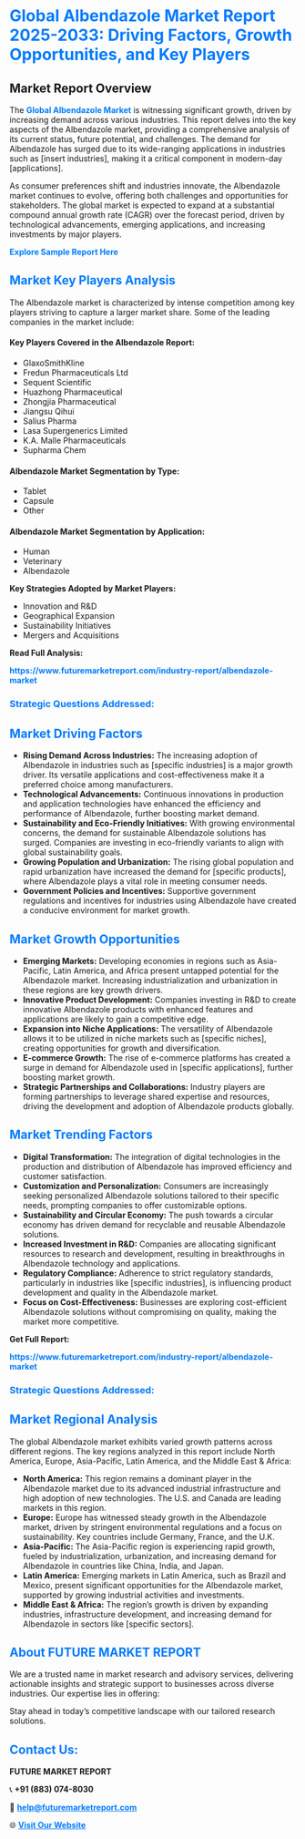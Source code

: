 <h1 style="color: #007BFF;">Global Albendazole Market Report 2025-2033: Driving Factors, Growth Opportunities, and Key Players</h1>

<section id="overview">
<h2>Market Report Overview</h2>
<p>The <a href="https://www.futuremarketreport.com/industry-report/albendazole-market" style="color: #007BFF; text-decoration: none;"><strong>Global Albendazole Market</strong></a> is witnessing significant growth, driven by increasing demand across various industries. This report delves into the key aspects of the Albendazole market, providing a comprehensive analysis of its current status, future potential, and challenges. The demand for Albendazole has surged due to its wide-ranging applications in industries such as [insert industries], making it a critical component in modern-day [applications].</p>
<p>As consumer preferences shift and industries innovate, the Albendazole market continues to evolve, offering both challenges and opportunities for stakeholders. The global market is expected to expand at a substantial compound annual growth rate (CAGR) over the forecast period, driven by technological advancements, emerging applications, and increasing investments by major players.</p>
</section>

<section id="overview">
<p><a href="https://www.futuremarketreport.com/request-sample/reportId=121993" style="color: #007BFF; text-decoration: none;"><strong>Explore Sample Report Here</strong></a></p>
</section>

<section id="key-players">
<h2 style="color: #007BFF;">Market Key Players Analysis</h2>
<p>The Albendazole market is characterized by intense competition among key players striving to capture a larger market share. Some of the leading companies in the market include:</p>
<h4>Key Players Covered in the Albendazole Report:</h4>
<ul><li>GlaxoSmithKline</li><li>Fredun Pharmaceuticals Ltd</li><li>Sequent Scientific</li><li>Huazhong Pharmaceutical</li><li>Zhongjia Pharmaceutical</li><li>Jiangsu Qihui</li><li>Salius Pharma</li><li>Lasa Supergenerics Limited</li><li>K.A. Malle Pharmaceuticals</li><li>Supharma Chem</li></ul>
<h4>Albendazole Market Segmentation by Type:</h4>
<ul><li>Tablet</li><li>Capsule</li><li>Other</li></ul>

<h4>Albendazole Market Segmentation by Application:</h4>
<ul><li>Human</li><li>Veterinary</li><li>Albendazole</li></ul>
<p><strong>Key Strategies Adopted by Market Players:</strong></p>
<ul>
<li>Innovation and R&D</li>
<li>Geographical Expansion</li>
<li>Sustainability Initiatives</li>
<li>Mergers and Acquisitions</li>
</ul>
</section>

<section>
<p><strong>Read Full Analysis: </strong></p><a href="https://www.futuremarketreport.com/industry-report/albendazole-market" style="color: #007BFF; text-decoration: none;"><strong>https://www.futuremarketreport.com/industry-report/albendazole-market</strong></a>
<h3 style="color: #007BFF;">Strategic Questions Addressed:</h3>
</section>

<section id="driving-factors">
<h2 style="color: #007BFF;">Market Driving Factors</h2>
<ul>
<li><strong>Rising Demand Across Industries:</strong> The increasing adoption of Albendazole in industries such as [specific industries] is a major growth driver. Its versatile applications and cost-effectiveness make it a preferred choice among manufacturers.</li>
<li><strong>Technological Advancements:</strong> Continuous innovations in production and application technologies have enhanced the efficiency and performance of Albendazole, further boosting market demand.</li>
<li><strong>Sustainability and Eco-Friendly Initiatives:</strong> With growing environmental concerns, the demand for sustainable Albendazole solutions has surged. Companies are investing in eco-friendly variants to align with global sustainability goals.</li>
<li><strong>Growing Population and Urbanization:</strong> The rising global population and rapid urbanization have increased the demand for [specific products], where Albendazole plays a vital role in meeting consumer needs.</li>
<li><strong>Government Policies and Incentives:</strong> Supportive government regulations and incentives for industries using Albendazole have created a conducive environment for market growth.</li>
</ul>
</section>

<section id="growth-opportunities">
<h2 style="color: #007BFF;">Market Growth Opportunities</h2>
<ul>
<li><strong>Emerging Markets:</strong> Developing economies in regions such as Asia-Pacific, Latin America, and Africa present untapped potential for the Albendazole market. Increasing industrialization and urbanization in these regions are key growth drivers.</li>
<li><strong>Innovative Product Development:</strong> Companies investing in R&D to create innovative Albendazole products with enhanced features and applications are likely to gain a competitive edge.</li>
<li><strong>Expansion into Niche Applications:</strong> The versatility of Albendazole allows it to be utilized in niche markets such as [specific niches], creating opportunities for growth and diversification.</li>
<li><strong>E-commerce Growth:</strong> The rise of e-commerce platforms has created a surge in demand for Albendazole used in [specific applications], further boosting market growth.</li>
<li><strong>Strategic Partnerships and Collaborations:</strong> Industry players are forming partnerships to leverage shared expertise and resources, driving the development and adoption of Albendazole products globally.</li>
</ul>
</section>

<section id="trending-factors">
<h2 style="color: #007BFF;">Market Trending Factors</h2>
<ul>
<li><strong>Digital Transformation:</strong> The integration of digital technologies in the production and distribution of Albendazole has improved efficiency and customer satisfaction.</li>
<li><strong>Customization and Personalization:</strong> Consumers are increasingly seeking personalized Albendazole solutions tailored to their specific needs, prompting companies to offer customizable options.</li>
<li><strong>Sustainability and Circular Economy:</strong> The push towards a circular economy has driven demand for recyclable and reusable Albendazole solutions.</li>
<li><strong>Increased Investment in R&D:</strong> Companies are allocating significant resources to research and development, resulting in breakthroughs in Albendazole technology and applications.</li>
<li><strong>Regulatory Compliance:</strong> Adherence to strict regulatory standards, particularly in industries like [specific industries], is influencing product development and quality in the Albendazole market.</li>
<li><strong>Focus on Cost-Effectiveness:</strong> Businesses are exploring cost-efficient Albendazole solutions without compromising on quality, making the market more competitive.</li>
</ul>
</section>

<section>
<p><strong>Get Full Report: </strong></p><a href="https://www.futuremarketreport.com/industry-report/albendazole-market" style="color: #007BFF; text-decoration: none;"><strong>https://www.futuremarketreport.com/industry-report/albendazole-market</strong></a>
<h3 style="color: #007BFF;">Strategic Questions Addressed:</h3>
</section>


<section id="regional-analysis">
<h2 style="color: #007BFF;">Market Regional Analysis</h2>
<p>The global Albendazole market exhibits varied growth patterns across different regions. The key regions analyzed in this report include North America, Europe, Asia-Pacific, Latin America, and the Middle East & Africa:</p>
<ul>
<li><strong>North America:</strong> This region remains a dominant player in the Albendazole market due to its advanced industrial infrastructure and high adoption of new technologies. The U.S. and Canada are leading markets in this region.</li>
<li><strong>Europe:</strong> Europe has witnessed steady growth in the Albendazole market, driven by stringent environmental regulations and a focus on sustainability. Key countries include Germany, France, and the U.K.</li>
<li><strong>Asia-Pacific:</strong> The Asia-Pacific region is experiencing rapid growth, fueled by industrialization, urbanization, and increasing demand for Albendazole in countries like China, India, and Japan.</li>
<li><strong>Latin America:</strong> Emerging markets in Latin America, such as Brazil and Mexico, present significant opportunities for the Albendazole market, supported by growing industrial activities and investments.</li>
<li><strong>Middle East & Africa:</strong> The region’s growth is driven by expanding industries, infrastructure development, and increasing demand for Albendazole in sectors like [specific sectors].</li>
</ul>
</section>

<footer>
<h2 style="color: #007BFF;">About FUTURE MARKET REPORT</h2>
<p>We are a trusted name in market research and advisory services, delivering actionable insights and strategic support to businesses across diverse industries. Our expertise lies in offering:</p>

<p>Stay ahead in today’s competitive landscape with our tailored research solutions.</p>

<h2 style="color: #007BFF;">Contact Us:</h2>
<p><strong>FUTURE MARKET REPORT</strong></p>
<p>📞 <strong>+91 (883) 074-8030</strong></p>
<p>📧 <strong><a href="mailto:help@futuremarketreport.com" style="color: #007BFF;">help@futuremarketreport.com</a></strong></p>
<p>🌐 <strong><a href="https://www.futuremarketreport.com/" style="color: #007BFF;">Visit Our Website</a></strong></p>
</footer>